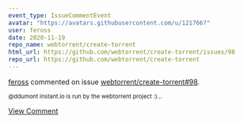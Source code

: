 ```yaml
---
event_type: IssueCommentEvent
avatar: "https://avatars.githubusercontent.com/u/121766?"
user: feross
date: 2020-11-19
repo_name: webtorrent/create-torrent
html_url: https://github.com/webtorrent/create-torrent/issues/98
repo_url: https://github.com/webtorrent/create-torrent
---
```


<a href='https://github.com/feross' target='_blank'>feross</a> commented on issue <a href='https://github.com/webtorrent/create-torrent/issues/98' target='_blank'>webtorrent/create-torrent#98</a>.

<small>@ddumont instant.io is run by the webtorrent project :)...</small>

<a href='https://github.com/webtorrent/create-torrent/issues/98' target='_blank'>View Comment</a>